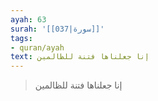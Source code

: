 ```yaml
---
ayah: 63
surah: '[[037|سورة]]'
tags:
- quran/ayah
text: إنا جعلناها فتنة للظالمين
---
```

> إنا جعلناها فتنة للظالمين
